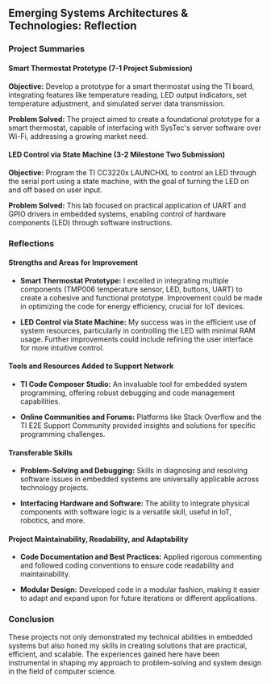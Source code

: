 ## Emerging Systems Architectures & Technologies: Reflection

### Project Summaries

#### Smart Thermostat Prototype (7-1 Project Submission)
**Objective:** Develop a prototype for a smart thermostat using the TI board, integrating features like temperature reading, LED output indicators, set temperature adjustment, and simulated server data transmission.

**Problem Solved:** The project aimed to create a foundational prototype for a smart thermostat, capable of interfacing with SysTec's server software over Wi-Fi, addressing a growing market need.

#### LED Control via State Machine (3-2 Milestone Two Submission)
**Objective:** Program the TI CC3220x LAUNCHXL to control an LED through the serial port using a state machine, with the goal of turning the LED on and off based on user input.

**Problem Solved:** This lab focused on practical application of UART and GPIO drivers in embedded systems, enabling control of hardware components (LED) through software instructions.

### Reflections

#### Strengths and Areas for Improvement

- **Smart Thermostat Prototype:** I excelled in integrating multiple components (TMP006 temperature sensor, LED, buttons, UART) to create a cohesive and functional prototype. Improvement could be made in optimizing the code for energy efficiency, crucial for IoT devices.

- **LED Control via State Machine:** My success was in the efficient use of system resources, particularly in controlling the LED with minimal RAM usage. Further improvements could include refining the user interface for more intuitive control.

#### Tools and Resources Added to Support Network

- **TI Code Composer Studio:** An invaluable tool for embedded system programming, offering robust debugging and code management capabilities.
  
- **Online Communities and Forums:** Platforms like Stack Overflow and the TI E2E Support Community provided insights and solutions for specific programming challenges.

#### Transferable Skills

- **Problem-Solving and Debugging:** Skills in diagnosing and resolving software issues in embedded systems are universally applicable across technology projects.

- **Interfacing Hardware and Software:** The ability to integrate physical components with software logic is a versatile skill, useful in IoT, robotics, and more.

#### Project Maintainability, Readability, and Adaptability

- **Code Documentation and Best Practices:** Applied rigorous commenting and followed coding conventions to ensure code readability and maintainability.
  
- **Modular Design:** Developed code in a modular fashion, making it easier to adapt and expand upon for future iterations or different applications.

### Conclusion

These projects not only demonstrated my technical abilities in embedded systems but also honed my skills in creating solutions that are practical, efficient, and scalable. The experiences gained here have been instrumental in shaping my approach to problem-solving and system design in the field of computer science.
